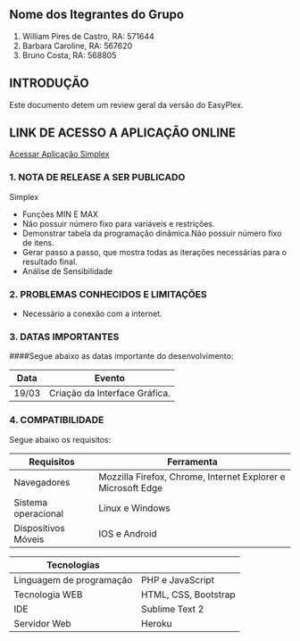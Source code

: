## Nome dos Itegrantes do Grupo ##

1. William Pires de Castro, RA: 571644
2. Barbara Caroline, RA: 567620
3. Bruno Costa, RA: 568805

## INTRODUÇÃO

Este documento detem um review geral da versão do EasyPlex.

## LINK DE ACESSO A APLICAÇÃO ONLINE

[Acessar Aplicação Simplex](http://simplex-bsi.16mb.com)

### 1. NOTA DE RELEASE A SER PUBLICADO

Simplex

* Funções MIN E MAX
* Não possuir número fixo para variáveis e restrições.
* Demonstrar tabela da programação dinâmica.Não possuir número fixo de itens.
* Gerar passo a passo, que mostra todas as iterações necessárias para o resultado final.
* Análise de Sensibilidade

### 2. PROBLEMAS CONHECIDOS E LIMITAÇÕES

* Necessário a conexão com a internet.
		
### 3. DATAS IMPORTANTES

####Segue abaixo as datas importante do desenvolvimento:
		
|Data|Evento|
|---------------|---------------|
|19/03|Criação da Interface Gráfica.|
		
### 4. COMPATIBILIDADE
		
Segue abaixo os requisitos:
		
|Requisitos|Ferramenta|
|-----------|---------------|
|Navegadores|Mozzilla Firefox, Chrome, Internet Explorer e Microsoft Edge|
|Sistema operacional|Linux e Windows|
|Dispositivos Móveis|IOS e Android|

|Tecnologias||
|-----------|---------------|
|Linguagem de programação|PHP e JavaScript|
|Tecnologia WEB|HTML, CSS, Bootstrap|
|IDE|Sublime Text 2|
|Servidor Web|Heroku|
